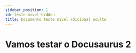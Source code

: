 ```yaml
---
sidebar_position: 1
id: teste-nivel-hidden
title: Documento teste nivel adicional oculto
---
```


# Vamos testar o Docusaurus 2